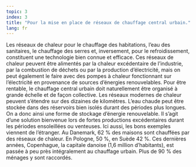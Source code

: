 ```yaml
---
topic: 3
index: 3
title: "Pour la mise en place de réseaux de chauffage central urbain."
lang: fr
---
```

Les réseaux de chaleur pour le chauffage des habitations, l’eau des
sanitaires, le chauffage des serres et, inversement, pour le refroidissement,
constituent une technologie bien connue et efficace. Ces réseaux de chaleur
peuvent être alimentés par la chaleur excédentaire de l’industrie, par la
combustion de déchets ou par la production d’électricité, mais on peut
également le faire avec des pompes à chaleur fonctionnant sur l’électricité en
provenance de sources d’énergies renouvelables.
Pour être rentable, le chauffage central urbain doit naturellement être
organisé à grande échelle et de façon collective. Les réseaux modernes de
chaleur peuvent s’étendre sur des dizaines de kilomètres.
L’eau chaude peut être stockée dans des réservoirs bien isolés durant des
périodes plus longues. On a donc ainsi une forme de stockage d’énergie
renouvelable. Il s’agit d’une solution bienvenue lors de fortes productions
excédentaires durant les périodes ensoleillées ou venteuses.
Ici aussi, les bons exemples viennent de l’étranger. Au Danemark, 62 % des
maisons sont chauffées par des réseaux de chaleur. En Pologne, 50 %, en Suède
42 %. Ces dernières années, Copenhague, la capitale danoise (1,6 million
d’habitants), est passée à peu près intégralement au chauffage urbain. Plus de
90 % des ménages y sont raccordés.
